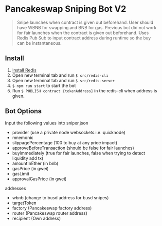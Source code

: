 # Pancakeswap Sniping Bot V2
> Snipe launches when contract is given out beforehand. User should have WBNB for swapping and BNB for gas. Previous bot did not work for fair launches when the contract is given out beforehand. Uses Redis Pub Sub to input contract address during runtime so the buy can be instantaneous.

## Install
1. [Install Redis](https://redis.io/topics/quickstart)
2. Open new terminal tab and run `$ src/redis-cli`
3. Open new terminal tab and run `$ src/redis-server`
4. `$ npm run start` to start the bot
5. Run `$ PUBLISH contract {tokenAddress}` in the redis-cli when address is given.

## Bot Options
Input the following values into sniper.json

- provider (use a private node websockets i.e. quicknode)
- mnemonic
- slippagePercentage (100 to buy at any price impact)
- approveBeforeTransaction (should be false for fair launches)
- buyImmediately (true for fair launches, false when trying to detect liquidity add tx)
- amountInEther (in bnb)
- gasPrice (in gwei)
- gasLimit 
- approvalGasPrice (in gwei)

addresses 
- wbnb (change to busd address for busd snipes)
- targetToken 
- factory (Pancakeswap factory address)
- router (Pancakeswap router address)
- recipient (Own address)












